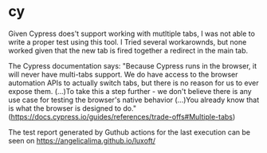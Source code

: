 # cy
Given Cypress does't support working with mutltiple tabs, I was not able to write a proper test using this tool.
I Tried several workarownds, but none worked given that the new tab is fired together a redirect in the main tab.

The Cypress documentation says:
"Because Cypress runs in the browser, it will never have multi-tabs support. We do have access to the browser automation APIs to actually switch tabs, but there is no reason for us to ever expose them.
(...)To take this a step further - we don't believe there is any use case for testing the browser's native behavior
(...)You already know that is what the browser is designed to do." (https://docs.cypress.io/guides/references/trade-offs#Multiple-tabs)

The test report generated by Guthub actions for the last execution can be seen on https://angelicalima.github.io/luxoft/
